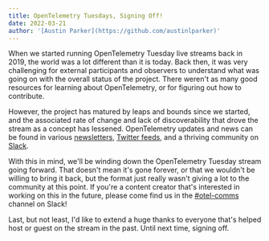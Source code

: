 ```yaml
---
title: OpenTelemetry Tuesdays, Signing Off!
date: 2022-03-21
author: '[Austin Parker](https://github.com/austinlparker)'
---
```


When we started running OpenTelemetry Tuesday live streams back in 2019, the
world was a lot different than it is today. Back then, it was very challenging
for external participants and observers to understand what was going on with the
overall status of the project. There weren't as many good resources for learning
about OpenTelemetry, or for figuring out how to contribute.

However, the project has matured by leaps and bounds since we started, and the
associated rate of change and lack of discoverability that drove the stream as a
concept has lessened. OpenTelemetry updates and news can be found in various
[newsletters](https://o11y.news),
[Twitter feeds](https://twitter.com/hashtag/opentelemetry), and a thriving
community on [Slack](https://slack.cncf.io/).

With this in mind, we'll be winding down the OpenTelemetry Tuesday stream going
forward. That doesn't mean it's gone forever, or that we wouldn't be willing to
bring it back, but the format just really wasn't giving a lot to the community
at this point. If you're a content creator that's interested in working on this
in the future, please come find us in the
[#otel-comms](https://cloud-native.slack.com/archives/C02UN96HZH6) channel on
Slack!

Last, but not least, I'd like to extend a huge thanks to everyone that's helped
host or guest on the stream in the past. Until next time, signing off.
